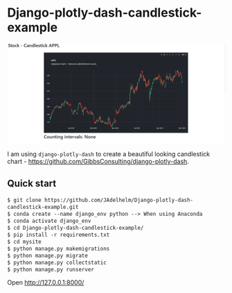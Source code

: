 # Django-plotly-dash-candlestick-example

![Alt Text](./preview.gif)

I am using ``django-plotly-dash`` to create a beautiful looking candlestick chart - https://github.com/GibbsConsulting/django-plotly-dash.


## Quick start

    $ git clone https://github.com/JAdelhelm/Django-plotly-dash-candlestick-example.git
    $ conda create --name django_env python --> When using Anaconda
    $ conda activate django_env
    $ cd Django-plotly-dash-candlestick-example/
    $ pip install -r requirements.txt
    $ cd mysite
    $ python manage.py makemigrations
    $ python manage.py migrate
    $ python manage.py collectstatic
    $ python manage.py runserver

Open http://127.0.0.1:8000/

